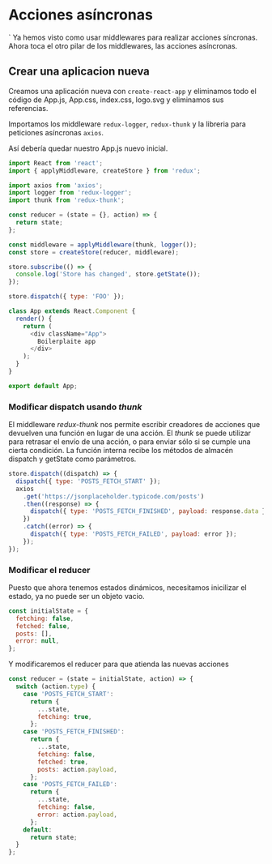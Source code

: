 # Acciones asíncronas
`
Ya hemos visto como usar middlewares para realizar acciones síncronas. Ahora toca el otro pilar de los middlewares, las acciones asíncronas.

## Crear una aplicacion nueva

Creamos una aplicación nueva con `create-react-app` y eliminamos todo el código de App.js, App.css, index.css, logo.svg y eliminamos sus referencias.

Importamos los middleware `redux-logger`, `redux-thunk` y la libreria para peticiones asíncronas `axios`.

Así debería quedar nuestro App.js nuevo inicial.

```js
import React from 'react';
import { applyMiddleware, createStore } from 'redux';

import axios from 'axios';
import logger from 'redux-logger';
import thunk from 'redux-thunk';

const reducer = (state = {}, action) => {
  return state;
};

const middleware = applyMiddleware(thunk, logger());
const store = createStore(reducer, middleware);

store.subscribe(() => {
  console.log('Store has changed', store.getState());
});

store.dispatch({ type: 'FOO' });

class App extends React.Component {
  render() {
    return (
      <div className="App">
        Boilerplaite app
      </div>
    );
  }
}

export default App;
```

### Modificar dispatch usando _thunk_

El middleware _redux-thunk_ nos permite escribir creadores de acciones que devuelven una función en lugar de una acción. El _thunk_ se puede utilizar para retrasar el envío de una acción, o para enviar sólo si se cumple una cierta condición. La función interna recibe los métodos de almacén dispatch y getState como parámetros.

```js
store.dispatch((dispatch) => {
  dispatch({ type: 'POSTS_FETCH_START' });
  axios
    .get('https://jsonplaceholder.typicode.com/posts')
    .then((response) => {
      dispatch({ type: 'POSTS_FETCH_FINISHED', payload: response.data });
    })
    .catch((error) => {
      dispatch({ type: 'POSTS_FETCH_FAILED', payload: error });
    });
});
```

### Modificar el reducer

Puesto que ahora tenemos estados dinámicos, necesitamos inicilizar el estado, ya no puede ser un objeto vacio.

```js
const initialState = {
  fetching: false,
  fetched: false,
  posts: [],
  error: null,
};
```

Y modificaremos el reducer para que atienda las nuevas acciones

```js
const reducer = (state = initialState, action) => {
  switch (action.type) {
    case 'POSTS_FETCH_START':
      return {
        ...state,
        fetching: true,
      };
    case 'POSTS_FETCH_FINISHED':
      return {
        ...state,
        fetching: false,
        fetched: true,
        posts: action.payload,
      };
    case 'POSTS_FETCH_FAILED':
      return {
        ...state,
        fetching: false,
        error: action.payload,
      };
    default:
      return state;
  }
};
```
